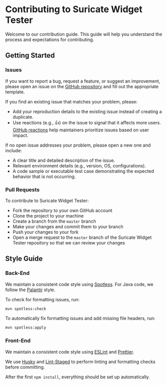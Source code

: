 # Contributing to Suricate Widget Tester

Welcome to our contribution guide.
This guide will help you understand the process and expectations for contributing.

## Getting Started

### Issues

If you want to report a bug, request a feature, or suggest an improvement, please open an issue on the [GitHub repository](https://github.com/michelin/suricate-widget-tester/issues)
and fill out the appropriate template.

If you find an existing issue that matches your problem, please:
- Add your reproduction details to the existing issue instead of creating a duplicate.
- Use reactions (e.g., 👍) on the issue to signal that it affects more users. [GitHub reactions](https://github.blog/news-insights/product-news/add-reactions-to-pull-requests-issues-and-comments/) help maintainers prioritize issues based on user impact.

If no open issue addresses your problem, please open a new one and include:
- A clear title and detailed description of the issue.
- Relevant environment details (e.g., version, OS, configurations).
- A code sample or executable test case demonstrating the expected behavior that is not occurring.

### Pull Requests

To contribute to Suricate Widget Tester:

- Fork the repository to your own GitHub account
- Clone the project to your machine
- Create a branch from the `master` branch
- Make your changes and commit them to your branch
- Push your changes to your fork
- Open a merge request to the `master` branch of the Suricate Widget Tester repository so that we can review your changes

## Style Guide

### Back-End

We maintain a consistent code style using [Spotless](https://github.com/diffplug/spotless/tree/main/plugin-maven).
For Java code, we follow the [Palantir](https://github.com/palantir/palantir-java-format) style.

To check for formatting issues, run:

```bash
mvn spotless:check
```

To automatically fix formatting issues and add missing file headers, run:

```bash
mvn spotless:apply
```

### Front-End

We maintain a consistent code style using [ESLint](https://eslint.org) and [Prettier](https://prettier.io).

We use [Husky](https://typicode.github.io/husky/) and [Lint-Staged](https://github.com/lint-staged/lint-staged) to
perform linting and formatting checks before committing.

After the first `npm install`, everything should be set up automatically.

